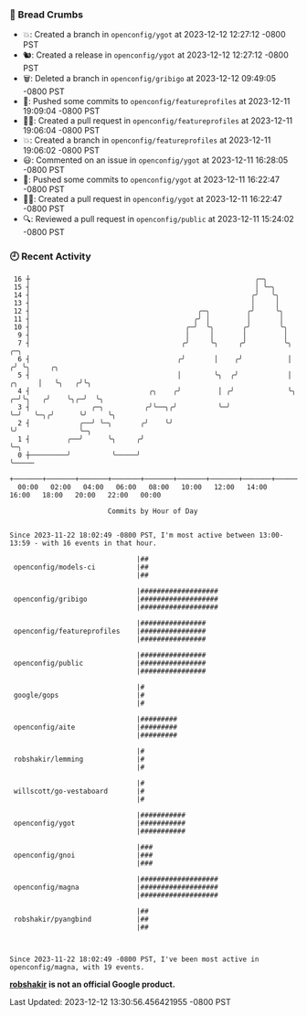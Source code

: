 ### 🍞 Bread Crumbs

 * 💥: Created a branch in `openconfig/ygot` at 2023-12-12 12:27:12 -0800 PST
 * 🐿: Created a release in `openconfig/ygot` at 2023-12-12 12:27:12 -0800 PST
 * 🗑: Deleted a branch in `openconfig/gribigo` at 2023-12-12 09:49:05 -0800 PST
 * 🚢: Pushed some commits to `openconfig/featureprofiles` at 2023-12-11 19:09:04 -0800 PST
 * ✍🏼: Created a pull request in `openconfig/featureprofiles` at 2023-12-11 19:06:04 -0800 PST
 * 💥: Created a branch in `openconfig/featureprofiles` at 2023-12-11 19:06:02 -0800 PST
 * 😃: Commented on an issue in `openconfig/ygot` at 2023-12-11 16:28:05 -0800 PST
 * 🚢: Pushed some commits to `openconfig/ygot` at 2023-12-11 16:22:47 -0800 PST
 * ✍🏼: Created a pull request in `openconfig/ygot` at 2023-12-11 16:22:47 -0800 PST
 * 🔍: Reviewed a pull request in  `openconfig/public` at 2023-12-11 15:24:02 -0800 PST

### 🕘 Recent Activity
```
 16 ┼                                                       ╭─╮
 15 ┤                                                       │ ╰─╮
 14 ┤                                                      ╭╯   ╰╮
 13 ┤                                                      │     │
 12 ┤                                         ╭─╮         ╭╯     ╰╮
 11 ┤                                        ╭╯ │         │       │
 10 ┤                                      ╭─╯  ╰╮       ╭╯       ╰╮
  9 ┤                                      │     │       │         │
  7 ┤                                     ╭╯     ╰╮     ╭╯         ╰╮            ╭─╮
  6 ┤                                    ╭╯       │    ╭╯           │           ╭╯ ╰╮     ╭╮
  5 ┤                                    │        ╰╮  ╭╯            │    ╭╮     │   ╰╮   ╭╯╰╮
  4 ┤                             ╭╮    ╭╯         │ ╭╯             ╰╮ ╭─╯╰╮   ╭╯    ╰╮╭─╯  ╰╮
  3 ┤               ╭─╮          ╭╯╰──╮╭╯          ╰─╯               ╰─╯   ╰─╮╭╯      ╰╯     ╰╮
  2 ┤            ╭──╯ ╰─╮       ╭╯    ╰╯                                     ╰╯               ╰─╮
  1 ┤         ╭──╯      ╰╮     ╭╯                                                               ╰─╮
  0 ┼─────────╯          ╰─────╯                                                                  ╰─────
    +───────+───────+───────+───────+───────+───────+───────+───────+───────+───────+───────+───────+────
  00:00   02:00   04:00   06:00   08:00   10:00   12:00   14:00   16:00   18:00   20:00   22:00   00:00   

						Commits by Hour of Day


Since 2023-11-22 18:02:49 -0800 PST, I'm most active between 13:00-13:59 - with 16 events in that hour.

```



```
                               |##
 openconfig/models-ci          |##
                               |##

                               |###################
 openconfig/gribigo            |###################
                               |###################

                               |################
 openconfig/featureprofiles    |################
                               |################

                               |################
 openconfig/public             |################
                               |################

                               |#
 google/gops                   |#
                               |#

                               |#########
 openconfig/aite               |#########
                               |#########

                               |#
 robshakir/lemming             |#
                               |#

                               |#
 willscott/go-vestaboard       |#
                               |#

                               |###########
 openconfig/ygot               |###########
                               |###########

                               |###
 openconfig/gnoi               |###
                               |###

                               |###################
 openconfig/magna              |###################
                               |###################

                               |##
 robshakir/pyangbind           |##
                               |##



Since 2023-11-22 18:02:49 -0800 PST, I've been most active in openconfig/magna, with 19 events.

```
**[robshakir](mailto:robjs@google.com) is not an official Google product.**  


Last Updated: 2023-12-12 13:30:56.456421955 -0800 PST
